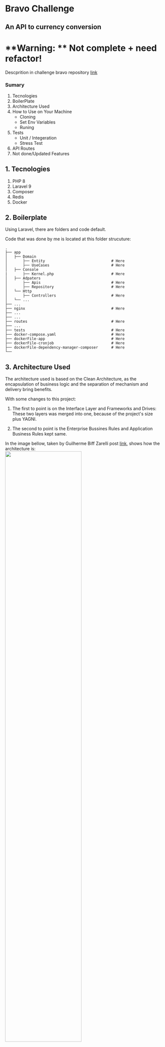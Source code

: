 # Bravo Challenge
## An API to currency conversion

# **Warning: ** Not complete + need refactor!

Descprition in challenge bravo repository [link](https://github.com/hurbcom/challenge-bravo)

### Sumary

1. Tecnologies
2. BoilerPlate
3. Architecture Used
4. How to Use on Your Machine
    - Cloning
    - Set Env Variables
    - Runing
5. Tests
    - Unit / Integeration
    - Stress Test
6. API Routes
7. Not done/Updated Features

## **1. Tecnologies**
1. PHP 8
2. Laravel 9
3. Composer
4. Redis
5. Docker

## **2. Boilerplate**

Using Laravel, there are folders and code default.

Code that was done by me is located at this folder strucuture:

```
.
├── app                    
│   ├── Domain              
│       ├── Entity                              # Here
│       ├── UseCases                            # Here
│   ├── Console
|       ├── Kernel.php                          # Here
│   ├── Adpaters            
│       ├── Apis                                # Here
│       ├── Repository                          # Here
│   └── Http                
│       ├── Controllers                         # Here
│   └── ... 
├── ...
├── nginx                                       # Here
├── ...               
├── ...
├── routes                                      # Here
├── ...
├── tests                                       # Here
├── docker-compose.yaml                         # Here
├── dockerFile-app                              # Here
├── dockerFile-cronjob                          # Here
├── dockerFile-dependency-manager-composer      # Here
└──
```

## **3. Architecture Used**
The architecture used is based on the Clean Architecture, as the encapsulation of business logic and the separation of mechanism and delivery bring benefits.

With some changes to this project:

1. The first to point is on the Interface Layer and Frameworks and Drives:
These two layers was merged into one, because of the project's size plus YAGNI.

2. The second to point is the Enterprise Bussines Rules and Application Business Rules kept same.

In the image bellow, taken by Guilherme Biff Zarelli post [link](https://medium.com/luizalabs/descomplicando-a-clean-architecture-cf4dfc4a1ac6), shows how the architecture is:
<br>
<img src="https://miro.medium.com/max/720/0*J8pxLe88qYFN7wUf.png" width="70%">

And in the folder structure, using laravel default, has been added some more to attendant the architecture:
```
.
├── app                     # Already exists as default
│   ├── Domain              # Created to encapsulate challenge rules
│       ├── Entity          # Entity representations
│       ├── UseCases        # use cases representation
│   ├── Console             # Already exists as default and where crontab script is defined.
│   ├── Adpaters            # implementation repositories from domain and consume API
│       ├── Apis
│       ├── Repository
│   └── Http                # Already exists as default
│       ├── Controllers     # Where the connection to REST be consumed plus use cases be implemented
│   └── ...                
├── ...
├── routes                  # Already exists as default to open API end ├── ...
├── tests                  # Already exists as default to implement automated tests
└── ...
```

## **4. How to Use on Your Machine**

#### Cloning
- Install Docker locally [Docker site](https://docs.docker.com/desktop/).
- Clone this repository.

#### Set Env Variables
- Create an account on abstractapi [link](https://www.abstractapi.com/api/exchange-rate-api) to get your key and add it on `API_KEY_ABSTRACT_API` variable env.
- REDIS env password variable value is NULL.
#### Runing
```
Notice: It's not needed to run command to install dependencies because there is a configuration to do it automatially.
```

- Run command `docker compose up` in root folder (where docker-compose.yaml file is).
- Use your local IP (ex: localhost) and the routes describred in the API Routes Implementation.

## **5. Tests**
- Unit / Integration

    Unit tests were implemented to ensure assertiveness in the smallest amount of code and expected behavior.

    Integration tests were implemented to ensure the database joins the code in general.

    Down bellow a picture showing the results:

    <br>
    <img src="output_automated_tets.png" width="70%">
- Stress Test
    Not done.

## **6. API Routes**

### Currencies

- POST /currency/create

    Create Currency

    **Body Params Explation**

    - indentificationName = string | size = 3 
    - isFictional = boolean
    - baseCurrencyForFictionalType = string | size = 3
    -  valueBasedOnRealCurrency = float

    **Exemple body**

    ```
    {
        "indentificationName": "FKE",
        "isFictional": true,
        "baseCurrencyForFictionalType": "BRL",
        "valueBasedOnRealCurrency": 0.50
    }
    ```

    **Responses**

    In Success
    ```
    {
        data: {
            status: "success",
            message: "Insertion with success"
        }
    }
    ```

    In Error

    `Notice: In Error responses, the message param can be error with database integrations, etc.`
    ```
    {
        data: {
            status: "error",
            message: "currency already exists"
        }
    }
    ```

- GET /currency/show

    Show Currencies

    **Body Params Explation**

    No Body params is needed.

    **Exemple body**

    No body exemple is needed.

    **Responses**

    In Success
    ```
    {
        data: {
            status: "success",
            message: [
                "FKE",
                "ABD",
                "TEF"
            ]
        }
    }
    ```

    In Error

    `Notice: In Error responses, the message param can be error with database integrations, etc. But status param will be always "error".`
    ```
    {
        data: {
            status: "error",
            message: "a error has occured while list the currencies"
        }
    }
    ```
- GET /currency/conversion

    Convert a currency

    **Body Params Explation**

    - currencyFrom = string | size = 3 
    - currencyTo = string | size = 3 
    - amount = float

    **Exemple body**

    ```
    {
        "currencyFrom": "BRL",
	    "currencyTo": "EUR",
	    "amount": 100.00
    }
    ```

     **Responses**

    In Success
    ```
    {
        "data": {
            "status": "success",
            "message": "conversion made with success",
            "valueConverted": 506.7704407836381
        }
    }
    ```

    In Error

    `Notice: In Error responses, the errorMessage param can be error with database integrations, etc.`
    ```
    {
        data: {
            status: "error",
            errorMessage: "invalid amount value"
        }
    }
    ```

- DELETE /currency/delete/{indenttificationName}

    Delete currency

    **Body Params Explation**

    No Body params is needed.

    **Query params**

    - indenttificationName = string | size = 3

    **Exemple body**

    No body exemple is needed.

    **Responses**

    In Success
    ```
    {
        "data": {
            "status": "success",
            "errorMessage": "currency deleted with success"
        }
    }
    ```

    In Error

    `Notice: In Error responses, the errorMessage param can be error with database integrations, etc.`

    ```
    {
        data: {
            status: "error",
            errorMessage: "not possible to delete given value"
        }
    }
    ```

## **7. Not done/Updated Features**
Some features are not implemented, listed bellow:

- Stress test was not done

- Update fictional rate is not implement, so the first input of user will not be changed with api updater.

Some features need to be updated, listed bellow:

- The automated tests (feature) is not using an tecnology to refresh database, so error in insert and delete currency happens
because of data stored or no in database.

